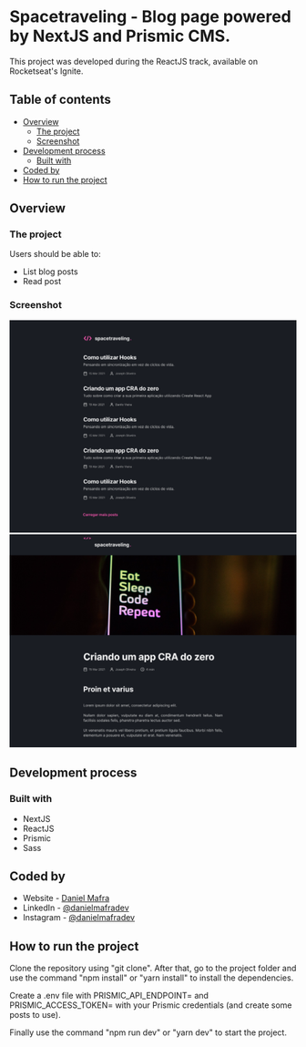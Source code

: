 # Spacetraveling - Blog page powered by NextJS and Prismic CMS.

This project was developed during the ReactJS track, available on Rocketseat's Ignite.

## Table of contents

- [Overview](#overview)
  - [The project](#the-project)
  - [Screenshot](#screenshot)
- [Development process](#development-process)
  - [Built with](#built-with)
- [Coded by](#coded-by)
- [How to run the project](#how-to-run-the-project)

## Overview

### The project

Users should be able to:

- List blog posts
- Read post

### Screenshot

![](./screenshotA.png)
![](./screenshotB.png)

## Development process

### Built with

- NextJS
- ReactJS
- Prismic
- Sass

## Coded by

- Website - [Daniel Mafra](https://danielmafra.github.io)
- LinkedIn - [@danielmafradev](https://linkedin.com/in/danielmafradev)
- Instagram - [@danielmafradev](https://instagram.com/danielmafradev)

## How to run the project

Clone the repository using "git clone". After that, go to the project folder and use the command "npm install" or "yarn install" to install the dependencies.

Create a .env file with PRISMIC_API_ENDPOINT= and PRISMIC_ACCESS_TOKEN= with your Prismic credentials (and create some posts to use).

Finally use the command "npm run dev" or "yarn dev" to start the project.
